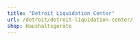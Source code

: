 ```yaml
---
title: "Detroit Liquidation Center"
url: /detroit/detroit-liquidation-center/
shop: Haushaltsgeräte
---
```

